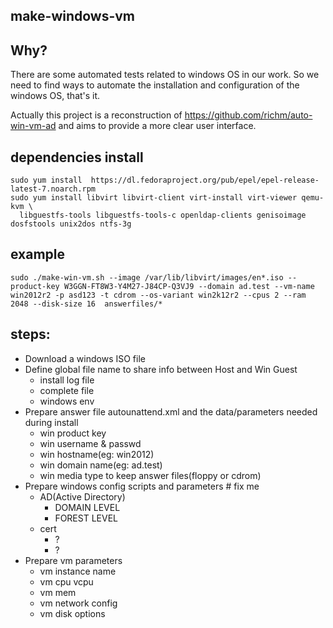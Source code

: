 ## make-windows-vm

## Why?
 There are some automated tests related to windows OS in our work. So we need to find ways to automate the installation and configuration of the windows OS, that's it.
 
 Actually this project is a reconstruction of https://github.com/richm/auto-win-vm-ad and aims to provide a more clear user interface.

## dependencies install
```
sudo yum install  https://dl.fedoraproject.org/pub/epel/epel-release-latest-7.noarch.rpm
sudo yum install libvirt libvirt-client virt-install virt-viewer qemu-kvm \
  libguestfs-tools libguestfs-tools-c openldap-clients genisoimage dosfstools unix2dos ntfs-3g
```

## example
```
sudo ./make-win-vm.sh --image /var/lib/libvirt/images/en*.iso --product-key W3GGN-FT8W3-Y4M27-J84CP-Q3VJ9 --domain ad.test --vm-name win2012r2 -p asd123 -t cdrom --os-variant win2k12r2 --cpus 2 --ram 2048 --disk-size 16  answerfiles/*
```
 
## steps:
 - Download a windows ISO file
 - Define global file name to share info between Host and Win Guest
   - install log file
   - complete file
   - windows env
 - Prepare answer file autounattend.xml and the data/parameters needed during install
   - win product key
   - win username & passwd
   - win hostname(eg: win2012)
   - win domain name(eg: ad.test)
   - win media type to keep answer files(floppy or cdrom)
 - Prepare windows config scripts and parameters # fix me
   - AD(Active Directory)
     - DOMAIN LEVEL
     - FOREST LEVEL
   - cert
     - ?
     - ?
 - Prepare vm parameters
   - vm instance name
   - vm cpu vcpu
   - vm mem
   - vm network config
   - vm disk options
